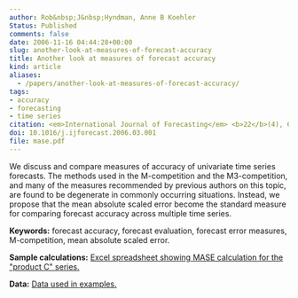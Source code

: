 ```yaml
---
author: Rob&nbsp;J&nbsp;Hyndman, Anne B Koehler
Status: Published
comments: false
date: 2006-11-16 04:44:28+00:00
slug: another-look-at-measures-of-forecast-accuracy
title: Another look at measures of forecast accuracy
kind: article
aliases:
  - /papers/another-look-at-measures-of-forecast-accuracy/
tags:
- accuracy
- forecasting
- time series
citation: <em>International Journal of Forecasting</em> <b>22</b>(4), 679-688
doi: 10.1016/j.ijforecast.2006.03.001
file: mase.pdf
---
```


We discuss and compare measures of accuracy of univariate time series forecasts. The methods used in the M-competition and the M3-competition, and many of the measures recommended by previous authors on this topic, are found to be degenerate in commonly occurring situations. Instead, we propose that the mean absolute scaled error become the standard measure for comparing forecast accuracy across multiple time series.

**Keywords:** forecast accuracy, forecast evaluation, forecast error measures, M-competition, mean absolute scaled error.

**Sample calculations:** [Excel spreadsheet showing MASE calculation for the "product C" series.](http://robjhyndman.com/papers/MASE.xls)

**Data:** [Data used in examples.](http://robjhyndman.com/papers/HKdata.xls)
